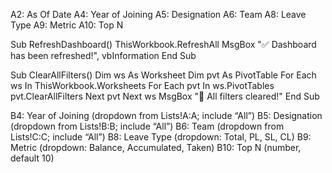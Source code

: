 A2: As Of Date
A4: Year of Joining
A5: Designation
A6: Team
A8: Leave Type
A9: Metric
A10: Top N

Sub RefreshDashboard()
    ThisWorkbook.RefreshAll
    MsgBox "✅ Dashboard has been refreshed!", vbInformation
End Sub

Sub ClearAllFilters()
    Dim ws As Worksheet
    Dim pvt As PivotTable
    For Each ws In ThisWorkbook.Worksheets
        For Each pvt In ws.PivotTables
            pvt.ClearAllFilters
        Next pvt
    Next ws
    MsgBox "🔄 All filters cleared!"
End Sub

B4:  Year of Joining   (dropdown from Lists!A:A; include “All”)
B5:  Designation       (dropdown from Lists!B:B; include “All”)
B6:  Team              (dropdown from Lists!C:C; include “All”)
B8:  Leave Type        (dropdown: Total, PL, SL, CL)
B9:  Metric            (dropdown: Balance, Accumulated, Taken)
B10: Top N             (number, default 10)
